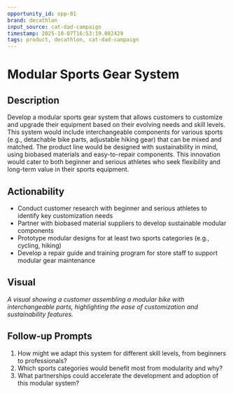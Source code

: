 ```yaml
---
opportunity_id: opp-01
brand: decathlon
input_source: cat-dad-campaign
timestamp: 2025-10-07T16:53:19.082429
tags: product, decathlon, cat-dad-campaign
---
```


# Modular Sports Gear System

## Description

Develop a modular sports gear system that allows customers to customize and upgrade their equipment based on their evolving needs and skill levels. This system would include interchangeable components for various sports (e.g., detachable bike parts, adjustable hiking gear) that can be mixed and matched. The product line would be designed with sustainability in mind, using biobased materials and easy-to-repair components. This innovation would cater to both beginner and serious athletes who seek flexibility and long-term value in their sports equipment.

## Actionability

- Conduct customer research with beginner and serious athletes to identify key customization needs
- Partner with biobased material suppliers to develop sustainable modular components
- Prototype modular designs for at least two sports categories (e.g., cycling, hiking)
- Develop a repair guide and training program for store staff to support modular gear maintenance

## Visual

*A visual showing a customer assembling a modular bike with interchangeable parts, highlighting the ease of customization and sustainability features.*

## Follow-up Prompts

1. How might we adapt this system for different skill levels, from beginners to professionals?
2. Which sports categories would benefit most from modularity and why?
3. What partnerships could accelerate the development and adoption of this modular system?
